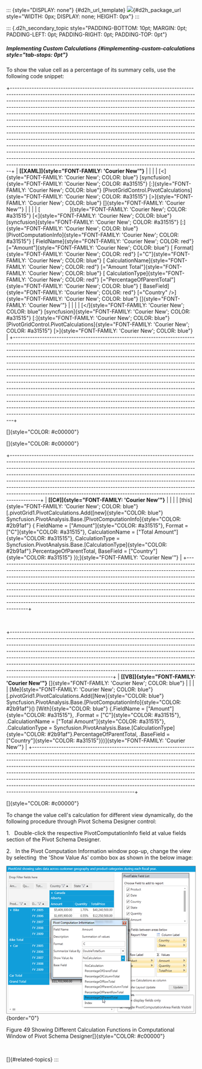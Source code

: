 ::: {style="DISPLAY: none"}
[](ms-xhelp:///?Id=d2h_url_template){#d2h_url_template} ![](!package_url!){#d2h_package_url style="WIDTH: 0px; DISPLAY: none; HEIGHT: 0px"}
:::

::: {.d2h_secondary_topic style="PADDING-BOTTOM: 10pt; MARGIN: 0pt; PADDING-LEFT: 0pt; PADDING-RIGHT: 0pt; PADDING-TOP: 0pt"}
##### Implementing Custom Calculations {#implementing-custom-calculations style="tab-stops: 0pt"}

To show the value cell as a percentage of its summary cells, use the following code snippet:

+------------------------------------------------------------------------------------------------------------------------------------------------------------------------------------------------------------------------------------------------------------------------------------------------------------------------------------------------------------------------------------------------------------------------------------------------------------------------------------------------------------------------------------------------------------------------------------------------------------------------------------------------------------------------------------------------------------------------------------------------------------------------------------------------------------------------------------------------------------------------------------------------------------------------------------------------------------------------------------------------------------------------------------------------------+
| **[\[XAML\]]{style="FONT-FAMILY: 'Courier New'"}**                                                                                                                                                                                                                                                                                                                                                                                                                                                                                                                                                                                                                                                                                                                                                                                                                                                                                                                                                                                                   |
|                                                                                                                                                                                                                                                                                                                                                                                                                                                                                                                                                                                                                                                                                                                                                                                                                                                                                                                                                                                                                                                      |
| [\<]{style="FONT-FAMILY: 'Courier New'; COLOR: blue"} [syncfusion]{style="FONT-FAMILY: 'Courier New'; COLOR: #a31515"} [:]{style="FONT-FAMILY: 'Courier New'; COLOR: blue"} [PivotGridControl.PivotCalculations]{style="FONT-FAMILY: 'Courier New'; COLOR: #a31515"} [\>]{style="FONT-FAMILY: 'Courier New'; COLOR: blue"} []{style="FONT-FAMILY: 'Courier New'"}                                                                                                                                                                                                                                                                                                                                                                                                                                                                                                                                                                                                                                                                                    |
|                                                                                                                                                                                                                                                                                                                                                                                                                                                                                                                                                                                                                                                                                                                                                                                                                                                                                                                                                                                                                                                      |
| [                    ]{style="FONT-FAMILY: 'Courier New'; COLOR: #a31515"} [\<]{style="FONT-FAMILY: 'Courier New'; COLOR: blue"} [syncfusion]{style="FONT-FAMILY: 'Courier New'; COLOR: #a31515"} [:]{style="FONT-FAMILY: 'Courier New'; COLOR: blue"} [PivotComputationInfo]{style="FONT-FAMILY: 'Courier New'; COLOR: #a31515"} [ FieldName]{style="FONT-FAMILY: 'Courier New'; COLOR: red"} [=\"Amount\"]{style="FONT-FAMILY: 'Courier New'; COLOR: blue"} [ Format]{style="FONT-FAMILY: 'Courier New'; COLOR: red"} [=\"C\"]{style="FONT-FAMILY: 'Courier New'; COLOR: blue"} [ CalculationName]{style="FONT-FAMILY: 'Courier New'; COLOR: red"} [=\"Amount Total\"]{style="FONT-FAMILY: 'Courier New'; COLOR: blue"} [ CalculationType]{style="FONT-FAMILY: 'Courier New'; COLOR: red"} [=\"PercentageOfParentTotal\"]{style="FONT-FAMILY: 'Courier New'; COLOR: blue"} [ BaseField]{style="FONT-FAMILY: 'Courier New'; COLOR: red"} [=\"Country\" /\>]{style="FONT-FAMILY: 'Courier New'; COLOR: blue"} []{style="FONT-FAMILY: 'Courier New'"} |
|                                                                                                                                                                                                                                                                                                                                                                                                                                                                                                                                                                                                                                                                                                                                                                                                                                                                                                                                                                                                                                                      |
| [\</]{style="FONT-FAMILY: 'Courier New'; COLOR: blue"} [syncfusion]{style="FONT-FAMILY: 'Courier New'; COLOR: #a31515"} [:]{style="FONT-FAMILY: 'Courier New'; COLOR: blue"} [PivotGridControl.PivotCalculations]{style="FONT-FAMILY: 'Courier New'; COLOR: #a31515"} [\>]{style="FONT-FAMILY: 'Courier New'; COLOR: blue"}                                                                                                                                                                                                                                                                                                                                                                                                                                                                                                                                                                                                                                                                                                                          |
+------------------------------------------------------------------------------------------------------------------------------------------------------------------------------------------------------------------------------------------------------------------------------------------------------------------------------------------------------------------------------------------------------------------------------------------------------------------------------------------------------------------------------------------------------------------------------------------------------------------------------------------------------------------------------------------------------------------------------------------------------------------------------------------------------------------------------------------------------------------------------------------------------------------------------------------------------------------------------------------------------------------------------------------------------+

[]{style="COLOR: #c00000"} 

[]{style="COLOR: #c00000"} 

+------------------------------------------------------------------------------------------------------------------------------------------------------------------------------------------------------------------------------------------------------------------------------------------------------------------------------------------------------------------------------------------------------------------------------------------------------------------------------------------------------------------------------------------------------------------------------+
| **[\[C#\]]{style="FONT-FAMILY: 'Courier New'"}**                                                                                                                                                                                                                                                                                                                                                                                                                                                                                                                             |
|                                                                                                                                                                                                                                                                                                                                                                                                                                                                                                                                                                              |
| [this]{style="FONT-FAMILY: 'Courier New'; COLOR: blue"} [.pivotGrid1.PivotCalculations.Add([new]{style="COLOR: blue"} Syncfusion.PivotAnalysis.Base.[PivotComputationInfo]{style="COLOR: #2b91af"} { FieldName = [\"Amount\"]{style="COLOR: #a31515"}, Format = [\"C\"]{style="COLOR: #a31515"}, CalculationName = [\"Total Amount\"]{style="COLOR: #a31515"}, CalculationType = Syncfusion.PivotAnalysis.Base.[CalculationType]{style="COLOR: #2b91af"}.PercentageOfParentTotal, BaseField = [\"Country\"]{style="COLOR: #a31515"} });]{style="FONT-FAMILY: 'Courier New'"} |
+------------------------------------------------------------------------------------------------------------------------------------------------------------------------------------------------------------------------------------------------------------------------------------------------------------------------------------------------------------------------------------------------------------------------------------------------------------------------------------------------------------------------------------------------------------------------------+

 

+------------------------------------------------------------------------------------------------------------------------------------------------------------------------------------------------------------------------------------------------------------------------------------------------------------------------------------------------------------------------------------------------------------------------------------------------------------------------------------------------------------------------------------------------------------------------------------------------------------+
| **[\[VB\]]{style="FONT-FAMILY: 'Courier New'"}** []{style="FONT-FAMILY: 'Courier New'; COLOR: blue"}                                                                                                                                                                                                                                                                                                                                                                                                                                                                                                       |
|                                                                                                                                                                                                                                                                                                                                                                                                                                                                                                                                                                                                            |
| [Me]{style="FONT-FAMILY: 'Courier New'; COLOR: blue"} [.pivotGrid1.PivotCalculations.Add([New]{style="COLOR: blue"} Syncfusion.PivotAnalysis.Base.[PivotComputationInfo]{style="COLOR: #2b91af"}() [With]{style="COLOR: blue"} {.FieldName = [\"Amount\"]{style="COLOR: #a31515"}, .Format = [\"C\"]{style="COLOR: #a31515"}, .CalculationName = [\"Total Amount\"]{style="COLOR: #a31515"}, .CalculationType = Syncfusion.PivotAnalysis.Base.[CalculationType]{style="COLOR: #2b91af"}.PercentageOfParentTotal, .BaseField = [\"Country\"]{style="COLOR: #a31515"}})]{style="FONT-FAMILY: 'Courier New'"} |
+------------------------------------------------------------------------------------------------------------------------------------------------------------------------------------------------------------------------------------------------------------------------------------------------------------------------------------------------------------------------------------------------------------------------------------------------------------------------------------------------------------------------------------------------------------------------------------------------------------+

[]{style="COLOR: #c00000"} 

To change the value cell's calculation for different view dynamically, do the following procedure through Pivot Schema Designer control:

1.   Double-click the respective PivotComputationInfo field at value fields section of the Pivot Schema Designer.

2.   In the Pivot Computation Information window pop-up, change the view by selecting  the 'Show Value As' combo box as shown in the below image:

![](ImagesExt/image42_51.png){border="0"}

Figure 49 Showing Different Calculation Functions in Computational Window of Pivot Schema Designer[]{style="COLOR: #c00000"}

 

[]{#related-topics}
:::
